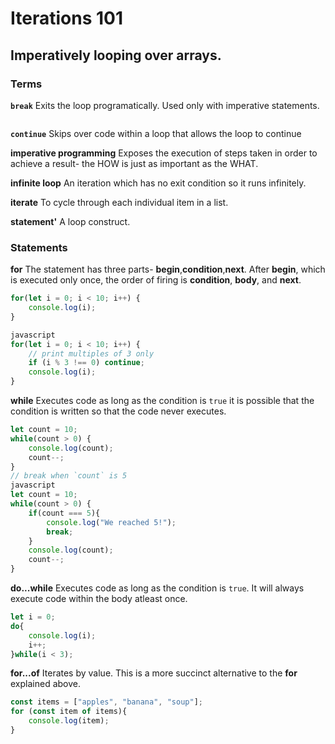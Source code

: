 # Iterations 101
## Imperatively looping over arrays.

### Terms

**`break`**
Exits the loop programatically. Used only with imperative statements.
```javascript

```



**`continue`**
Skips over code within a loop that allows the loop to continue



**imperative programming**
Exposes the execution of steps taken in order to achieve a result- the HOW is just as important as the WHAT.



**infinite loop**
An iteration which has no exit condition so it runs infinitely.



**iterate**
To cycle through each individual item in a list.



**statement'**
A loop construct.

### Statements

**for**
The statement has three parts- __begin__,__condition__,__next__. After __begin__, which is executed only once, the order of firing is __condition__, __body__, and __next__.

```javascript
for(let i = 0; i < 10; i++) {
    console.log(i);
}

javascript
for(let i = 0; i < 10; i++) {
    // print multiples of 3 only
    if (i % 3 !== 0) continue;
    console.log(i);
}
```

**while**
Executes code as long as the condition is `true` it is possible that the condition is written so that the code never executes.
```javascript
let count = 10;
while(count > 0) {
    console.log(count);
    count--;
}
// break when `count` is 5
javascript
let count = 10;
while(count > 0) {
    if(count === 5){
        console.log("We reached 5!");
        break;
    }
    console.log(count);
    count--;
}
```
**do...while**
Executes code as long as the condition is `true`. It will always execute code within the body atleast once.

```javascript
let i = 0;
do{
    console.log(i);
    i++;
}while(i < 3);
```
**for...of**
Iterates by value. This is a more succinct alternative to the **for** explained above.
```javascript
const items = ["apples", "banana", "soup"];
for (const item of items){
    console.log(item);
}
```
